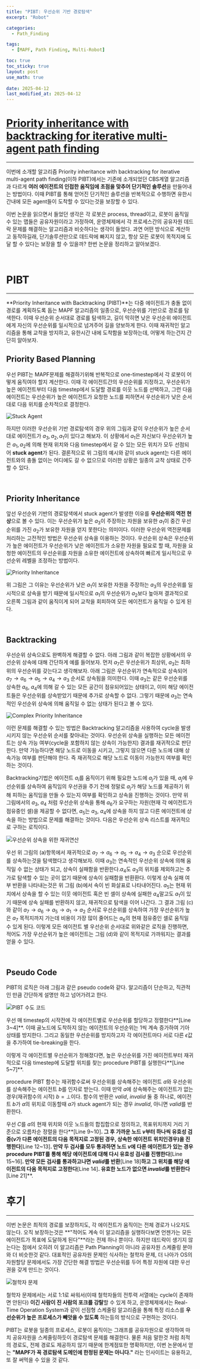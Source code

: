```yaml
---
title: "PIBT: 우선순위 기반 경로탐색"
excerpt: "Robot"

categories:
  - Path_Finding

tags:
  - [MAPF, Path Finding, Multi-Robot]

toc: true
toc_sticky: true
layout: post
use_math: true
 
date: 2025-04-12
last_modified_at: 2025-04-12
---
```


# **[Priority inheritance with backtracking for iterative multi-agent path finding](https://www.ijcai.org/proceedings/2019/0076.pdfP)**
---
이번에 소개할 알고리즘 Priority inheritance with backtracking for iterative multi-agent path finding(이하 PIBT)에서는 기존에 소개되었던 CBS계열 알고리즘과 다르게 **여러 에이전트의 인접한 움직임에 초점을 맞추어 단기적인 솔루션**을 만들어내는 방법이다. 이때 PIBT를 통해 얻어진 단기적인 솔루션을 반복적으로 수행하면 유한시간내에 모든 agent들이 도착할 수 있다는것을 보장할 수 있다.

이번 논문을 읽으면서 들었던 생각은 각 로봇은 process, thread이고, 로봇이 움직일 수 있는 맵들은 공유자원이라고 가정하여, 운영체제에서 각 프로세스간의 공유자원 데드락 문제를 해결하는 알고리즘과 비슷하다는 생각이 들었다. 과연 어떤 방식으로 계산하고 동작하길래, 단기솔루션만으로 데드락에 빠지지 않고, 항상 모든 로봇이 목적지에 도달 할 수 있다는 보장을 할 수 있을까? 한번 논문을 정리하고 알아보겠다.

<br>

# **PIBT**
---
**Priority Inheritance with Backtracking (PIBT)**는 다중 에이전트가 충돌 없이 경로를 계획하도록 돕는 MAPF 알고리즘의 일종으로, 우선순위를 기반으로 경로를 탐색한다. 이때 우선순위 순서대로 경로를 탐색하고, 길이 막히면 낮은 우선순위 에이전트에게 자신의 우선순위를 일시적으로 넘겨주어 길을 양보하게 한다. 이때 재귀적인 알고리즘을 통해 교착을 방지하고, 유한시간 내에 도착함을 보장하는데, 어떻게 하는건지 간단히 알아보자.

## **Priority Based Planning**

우선 PIBT는 MAPF문제를 해결하기위해 반복적으로 one-timestep에서 각 로봇이 어떻게 움직여야 할지 계산한다. 이때 각 에이전트간의 우선순위를 지정하고, 우선순위가 높은 에이전트부터 다음 timestep에서 도달할 경로를 이웃 노드를 선택하고, 그런 다음 에이전트는 우선순위가 높은 에이전트가 요청한 노드를 피하면서 우선순위가 낮은 순서대로 다음 위치를 순차적으로 결정한다.

![Stuck Agent](/assets/img/StuckAgent.png)

하지만 이러한 우선순위 기반 경로탐색의 경우 위의 그림과 같이 우선순위가 높은 순서대로 에이전트가 $a_3, a_2, a_1$이 있다고 해보자. 이 상황에서 $a_1$은 자신보다 우선순위가 높은 $a_1, a_2$에 의해 현재 위치와 다음 timestep에서 갈 수 있는 모든 위치가 모두 선점되어 **stuck agent**가 된다. 결론적으로 위 그림의 예시와 같이 stuck agent는 다른 에이전트와의 충돌 없이는 어디에도 갈 수 없으므로 이러한 상황은 일종의 교착 상태로 간주할 수 있다.

<br>

## **Priority Inheritance**

앞선 우선순위 기반의 경로탐색에서 stuck agent가 발생한 이유를 **우선순위의 역전 현상**으로 볼 수 있다. 이는 우선순위가 높은 $a_3$이 주장하는 자원을 보유한 $a_1$이 중간 우선순위를 가진 $a_2$가 보유한 자원을 얻지 못한다는 의미이다. 이러한 우선순위 역전문제를 처리하는 고전적인 방법은 우선순위 상속을 이용하는 것이다. 우선순위 상속은 우선순위가 높은 에이전트가 우선순위가 낮은 에이전트가 소유한 자원을 필요로 할 때, 자원을 요청한 에이전트의 우선순위를 자원을 소유한 에이전트에 상속하여 빠르게 일시적으로 우선순위 레벨을 조정하는 방법이다.

![Priority Inheritance](/assets/img/PriorityInheritance.png)

위 그림은 그 이유는 우선순위가 낮은 $a_1$이 보유한 자원을 주장하는 $a_3$의 우선순위를 일시적으로 상속을 받기 때문에 일시적으로 $a_1$의 우선순위가 $a_2$보다 높아져 결과적으로 오른쪽 그림과 같이 움직이게 되어 교착을 회피하여 모든 에이전트가 움직일 수 있게 된다.

<br>

## **Backtracking**

우선순위 상속으로도 완벽하게 해결할 수 없다. 아래 그림과 같이 복잡한 상황에서의 우선순위 상속에 대해 간단하게 예를 들어보자. 먼저 $a_7$은 우선순위가 최상위, $a_3$는 최하위의 우선순위를 갖는다고 생각해보자. 아래 그림은 우선순위가 연속적으로 상속되어 $a_7 \rightarrow a_6 \rightarrow a_5 \rightarrow a_4 \rightarrow a_3$ 순서로 상속됨을 의미한다. 이때 $a_3$는 같은 우선순위를 상속한 $a_6$, $a_4$에 의해 갈 수 있는 모든 공간이 점유되어있는 상태이고, 이미 해당 에이전트들은 우선순위를 상속받았기 때문에 추가로 상속할 수 없다. 그렇기 때문에 $a_3$는 연속적인 우선순위 상속에 의해 움직일 수 없는 상태가 된다고 볼 수 있다.

![Complex Priority Inheritance](/assets/img/ComplexPriorityInheritance.png)

이런 문제를 해결할 수 있는 방법은 Backtracking 알고리즘을 사용하여 cycle을 발생시키지 않는 우선순위 순서를 찾아내는 것이다. 우선순위 상속을 실행하는 모든 에이전트는 상속 가능 여부(cycle을 포함하지 않는 상속이 가능한지) 결과를 재귀적으로 판단한다. 만약 가능하다면 해당 노드로 이동을 시키고, 그렇지 않으면 다른 노드에 대해 상속가능 여부를 판단해야 한다. 즉 재귀적으로 해당 노드로 이동이 가능한지 여부를 확인하는 것이다.

Backtracking기법은 에이전트 $a_i$를 움직이기 위해 필요한 노드에 $a_j$가 있을 때, $a_j$에 우선순위를 상속하여 움직임의 우선권을 주기 전에 정말로 $a_j$가 해당 노드를 제공하기 위해 피하는 움직임을 만들 수 있는지 여부를 확인하고 상속을 진행하는 것이다. 만약 위 그림에서의 $a_3$, $a_4$ 처럼 우선순위 상속을 통해 $a_6$가 요구하는 자원(현재 각 에이전트가 점유중인 셀)을 제공할 수 없다면, $a_5$는 $a_3$, $a_4$에 상속을 하지 않고 다른 에이전트에 상속을 하는 방법으로 문제를 해결하는 것이다. 다음은 우선순위 상속 리스트를 재귀적으로 구하는 로직이다.

![우선순위 상속을 위한 재귀연산](/assets/img/priorityinheritancebacktracking.png)

우선 위 그림의 (a)항목에서 재귀적으로 $a_7 \rightarrow a_6 \rightarrow a_5 \rightarrow a_4 \rightarrow a_3$ 순으로 우선순위를 상속하는것을 탐색했다고 생각해보자. 이때 $a_3$는 연속적인 우선순위 상속에 의해 움직일 수 없는 상태가 되고, 상속이 실패함을 반환한다.$a_4$도 $a_3$의 위치를 제외하고는 추가로 탐색할 수 있는 곳이 없기 때문에 상속이 실패함을 반환환다. 이렇게 상속 실패 여부 반환을 나타내는것은 위 그림 (b)에서 속이 빈 화살표로 나타내어진다. $a_5$는 현재 위치에서 상속을 할 수 있는 이웃 에이전트 혹은 빈 셀이 상속에 실패한 $a_4$말고도 $a_1$이 있기 때문에 상속 실패를 반환하지 않고, 재귀적으로 탐색을 이어 나간다. 그 결과 그림 (c)와 같이 $a_7 \rightarrow a_6 \rightarrow a_5 \rightarrow a_1 \rightarrow a_2$ 순서로 우선순위를 상속하여 가장 우선순위가 높은 $a_7$ 목적지까지 가는데 비용이 가장 많이 줄어드는 $a_6$의 현재 점유중인 셀로 움직일 수 있게 된다. 이렇게 모든 에이전트 별 우선순위 순서대로 위와같은 로직을 진행하면, 적어도 가장 우선순위가 높은 에이전트는 그림 (d)와 같이 목적지로 가까워지는 결과를 얻을 수 있다.

<br>

## **Pseudo Code**

PIBT의 로직은 아래 그림과 같은 pseudo code와 같다. 알고리즘이 단순하고, 직관적인 만큼 간단하게 설명만 하고 넘어가려고 한다.

![PIBT 수도 코드](/assets/img/pibtpseudo.png)

우선 매 timestep의 시작전에 각 에이전트별로 우선순위를 할당하고 정렬한다**[Line 3~4]**. 이때 골노드에 도착하지 않는 에이전트의 우선순위는 1씩 계속 증가하여 기아상태를 방지한다. 그리고 동일한 우선순위를 방지하고자 각 에이전트마다 서로 다른 $\epsilon$값을 추가하여 tie-breaking을 한다.

이렇게 각 에이전트별 우선순위가 정해졌다면, 높은 우선순위를 가진 에이전트부터 재귀적으로 다음 timestep에 도달할 위치를 찾는 procedure PIBT를 실행한다**[Line 5~7]**.

procedure PIBT 함수는 재귀함수로써 우선순위를 상속해주는 에이전트 $a$와 우선순위를 상속해주는 에이전트 $b$를 인자로 받는다. 이때 만약 $a$에 상속해주는 에이전트가 없는 경우(재귀함수의 시작) $b=⊥$이다. 함수의 반환은 $valid$, $invalid$ 둘 중 하나로, 에이전트 $b$가 $a$의 위치로 이동할때 $a$가 stuck agent가 되는 경우 $invalid$, 아니면 $valid$를 반환한다.

우선 $C$를 $a$의 현재 위치와 이웃 노드들의 합집합으로 정의하고, 목표위치까지 거리 기준으로 오름차순 정렬을 한다**[Line 9~10]**. 그 후 가까운 노드 $v$부터 하나씩 유효성 검증($v$가 다른 에이전트의 다음 목적지로 고정된 경우, 상속한 에이전트 위치인경우)을 진행한다**[Line 12~13]**. 만약 두 검사를 모두 통과하면 노드 $v$에 다른 에이전트가 있는 경우 procedure PIBT를 통해 해당 에이전트에 대해 다시 유효성 검사를 진행한다**[Line 15~16]**. 만약 모든 검사를 통과하고나면 $valid$를 반환**[Line 18]**하고 그 위치를 해당 에이전트의 다음 목적지로 고정한다**[Line 14]**. 유효한 노드가 없으면 $invalid$를 반환한다**[Line 21]**.
<br>


# **후기**
---
이번 논문은 최적의 경로를 보장하지도, 각 에이전트가 움직이는 전체 경로가 나오지도 않는다. 오직 보장하는것은 **"적어도 계속 이 알고리즘을 실행하다보면 언젠가는 모든 에이전트가 목표에 도달하게 된다"**라는 전제 하나 뿐이다. 하지만 데드락이 생기지 않는다는 점에서 오히려 이 알고리즘은 Path Planning이 아니라 공유자원 스케줄링 분야와 더 비슷한것 같다. 대표적인 공유자원 문제인 식사하는 철학자 문제, 더 나아가 OS의 자원할당 문제에서도 가장 간단한 해결 방법은 우선순위를 두어 특정 자원에 대한 우선권을 갖게 만드는 것이다.

![철학자 문제](/assets/img/shared_resource.png)

철학자 문제에서는 서로 1:1로 싸워서(이때 철학자들의 전투력 서열에는 cycle이 존재하면 안된다) **이긴 사람이 진 사람의 포크를 강탈**할 수 있게 하고, 운영체제에서는 Real-Time Operation System과 같이 선점형 스케줄링 알고리즘을 통해 특정 리소스를 **우선순위가 높은 프로세스가 빼앗을 수 있도록** 하는등의 방식으로 구현하는 것이다.

PIBT는 로봇을 일종의 프로세스, 로봇이 움직이는 그래프를 공유자원으로 생각하여 마치 공유자원을 스케줄링하듯이 경로탐색 문제를 해결한다. 물론 처음 말한것 처럼 최적의 경로도, 전체 경로도 제공하지 않기 때문에 한계점또한 명확하지만, 이번 논문에서 얻는 **"MAPF가 꼭 경로탐색 도메인에 한정된 문제는 아니다."** 라는 인사이트는 유용하고, 또 잘 써먹을 수 있을 것 같다.